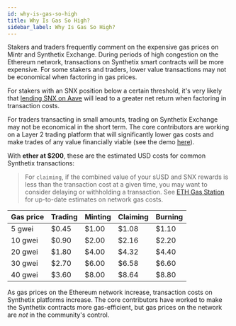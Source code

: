 ```yaml
---
id: why-is-gas-so-high
title: Why Is Gas So High?
sidebar_label: Why Is Gas So High?
---
```


Stakers and traders frequently comment on the expensive gas prices on Mintr and Synthetix Exchange. During periods of high congestion on the Ethereum network, transactions on Synthetix smart contracts will be more expensive. For some stakers and traders, lower value transactions may not be economical when factoring in gas prices.

For stakers with an SNX position below a certain threshold, it's very likely that <a href="https://app.aave.com/" class="link" target="_blank">lending SNX on Aave</a> will lead to a greater net return when factoring in transaction costs.

For traders transacting in small amounts, trading on Synthetix Exchange may not be economical in the short term. The core contributors are working on a Layer 2 trading platform that will significantly lower gas costs and make trades of any value financially viable (see the demo <a href="https://l2.synthetix.exchange/" class="link" target="_blank">here</a>).

With **ether at $200**, these are the estimated USD costs for common Synthetix transactions:

> For `claiming`, if the combined value of your sUSD and SNX rewards is less than the transaction cost at a given time, you may want to consider delaying or withholding a transaction. See <a href="https://ethgasstation.info/index.php" class="link" target="_blank">ETH Gas Station</a> for up-to-date estimates on network gas costs.



| Gas price  | Trading  |  Minting | Claiming  | Burning  |
|---|---|---|---|---|
|  5 gwei |  $0.45 | $1.00  |  $1.08 | $1.10  |
|  10 gwei |  $0.90 |  $2.00 |  $2.16 |  $2.20 |
|  20 gwei |  $1.80 |  $4.00 |  $4.32 |  $4.40 |
|  30 gwei |  $2.70 |  $6.00 | $6.58  |  $6.60 |
|  40 gwei |  $3.60 |  $8.00 | $8.64  |  $8.80 |

As gas prices on the Ethereum network increase, transaction costs on Synthetix platforms increase. The core contributors have worked to make the Synthetix contracts more gas-efficient, but gas prices on the network are *not* in the community's control. 
